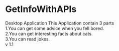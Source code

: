 # GetInfoWithAPIs
Desktop Application This Application contain 3 parts\
1.You can get some advice when you fell bored.\
2.You can get interesting facts about cats.\
3.You can read jokes.\
v 1.1
